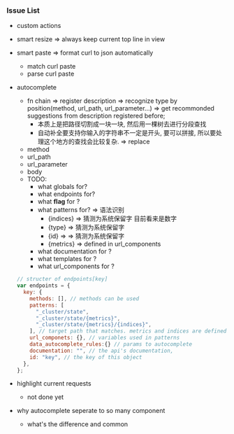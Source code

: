### Issue List

- custom actions
- smart resize => always keep current top line in view
- smart paste => format curl to json automatically
  - match curl paste
  - parse curl paste
- autocomplete

  - fn chain
    => register description
    => recognize type by position(method, url_path, url_parameter...)
    => get recommonded suggestions from description registered before;
    - 本质上是把路径切割成一块一块, 然后用一棵树去进行分段查找
    - 自动补全要支持你输入的字符串不一定是开头, 要可以拼接, 所以要处理这个地方的查找会比较复杂.
      => replace
  - method
  - url_path
  - url_parameter
  - body
  - TODO:
    - what globals for?
    - what endpoints for?
    - what **flag** for ?
    - what patterns for? => 语法识别
      - {indices} => 猜测为系统保留字 目前看来是数字
      - {type} => 猜测为系统保留字
      - {id} => => 猜测为系统保留字
      - {metrics} => defined in url_components
    - what documentation for ?
    - what templates for ?
    - what url_components for ?

  ```javascript
  // structer of endpoints[key]
  var endpoints = {
    key: {
      methods: [], // methods can be used
      patterns: [
        "_cluster/state",
        "_cluster/state/{metrics}",
        "_cluster/state/{metrics}/{indices}",
      ], // target path that matches. metrics and indices are defined in url_components
      url_componets: {}, // variables used in patterns
      data_autocomplete_rules:{} // params to autocomplete
      documentation: "", // the api's documentation,
      id: "key", // the key of this object
    },
  };
  ```

- highlight current requests

  - not done yet

- why autocomplete seperate to so many component
  - what's the difference and common
